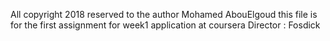 All copyright 2018 reserved to the author Mohamed AbouElgoud
this file is for the first assignment for week1 application at coursera
Director : Fosdick
